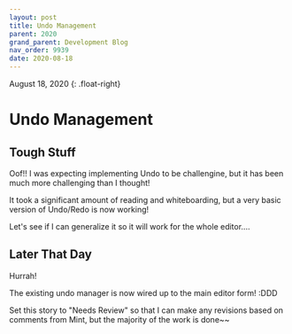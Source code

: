 ```yaml
---
layout: post
title: Undo Management
parent: 2020
grand_parent: Development Blog
nav_order: 9939
date: 2020-08-18
---
```

August 18, 2020
{: .float-right}

# Undo Management

## Tough Stuff

Oof!!
I was expecting implementing Undo to be challengine, but it has been much more challenging than I thought!

It took a significant amount of reading and whiteboarding, but a very basic version of Undo/Redo is now working!

Let's see if I can generalize it so it will work for the whole editor....

## Later That Day

Hurrah!

The existing undo manager is now wired up to the main editor form! :DDD

Set this story to "Needs Review" so that I can make any revisions based on comments from Mint, but the majority of the work is done~~
